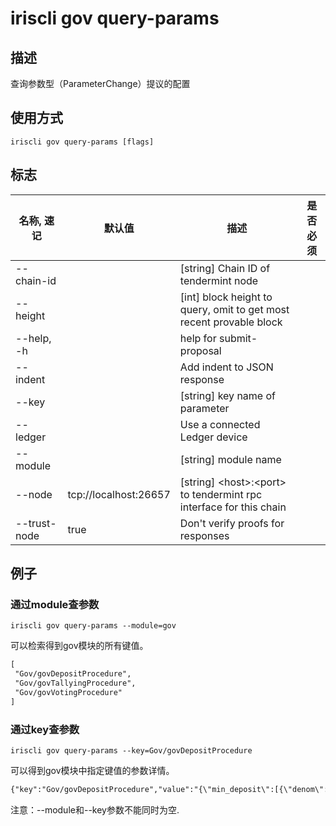 # iriscli gov query-params

## 描述

查询参数型（ParameterChange）提议的配置

## 使用方式

```
iriscli gov query-params [flags]
```

## 标志

| 名称, 速记       | 默认值                      | 描述                                                                                                                                                 | 是否必须  |
| --------------- | -------------------------- | ---------------------------------------------------------------------------------------------------------------------------------------------------- | -------- |
| --chain-id      |                            | [string] Chain ID of tendermint node                                                                                                                 |          |
| --height        |                            | [int] block height to query, omit to get most recent provable block                                                                                  |          |
| --help, -h      |                            | help for submit-proposal                                                                                                                             |          |
| --indent        |                            | Add indent to JSON response                                                                                                                          |          |
| --key           |                            | [string] key name of parameter                                                                                                                       |          |
| --ledger        |                            | Use a connected Ledger device                                                                                                                        |          |
| --module        |                            | [string] module name                                                                                                                                 |          |
| --node          | tcp://localhost:26657      | [string] \<host>:\<port> to tendermint rpc interface for this chain                                                                                  |          |
| --trust-node    | true                       | Don't verify proofs for responses                                                                                                                    |          |

## 例子
 
### 通过module查参数

```shell
iriscli gov query-params --module=gov
```

可以检索得到gov模块的所有键值。

```txt
[
 "Gov/govDepositProcedure",
 "Gov/govTallyingProcedure",
 "Gov/govVotingProcedure"
]
```

### 通过key查参数

```shell
iriscli gov query-params --key=Gov/govDepositProcedure
```

可以得到gov模块中指定键值的参数详情。

```txt
{"key":"Gov/govDepositProcedure","value":"{\"min_deposit\":[{\"denom\":\"iris-atto\",\"amount\":\"1000000000000000000000\"}],\"max_deposit_period\":172800000000000}","op":""}
```

注意：--module和--key参数不能同时为空.